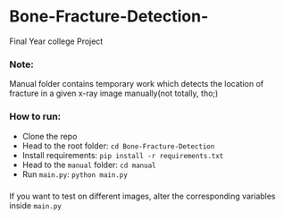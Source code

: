 # Bone-Fracture-Detection-
Final Year college Project

### Note:
Manual folder contains temporary work which detects the location of fracture in a given x-ray image manually(not totally, tho;)

### How to run:
* Clone the repo
* Head to the root folder: `cd Bone-Fracture-Detection`
* Install requirements: `pip install -r requirements.txt`
* Head to the `manual` folder: `cd manual`
* Run `main.py`: `python main.py`

###
If you want to test on different images, alter the corresponding variables inside `main.py`
